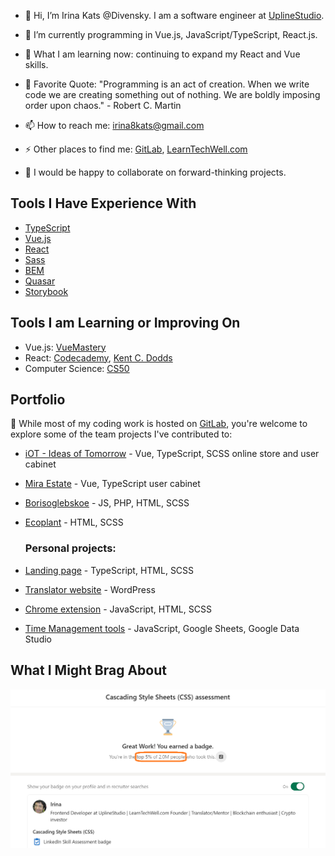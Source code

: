 - 👋 Hi, I’m Irina Kats @Divensky. I am a software engineer at [UplineStudio](https://uplinestudio.io/). 

- 🌱 I’m currently programming in Vue.js, JavaScript/TypeScript, React.js. 

- 🤔 What I am learning now: continuing to expand my React and Vue skills.

- 💬 Favorite Quote: "Programming is an act of creation. When we write code we are creating something out of nothing. We are boldly imposing order upon chaos." - Robert C. Martin

- 📫 How to reach me: irina8kats@gmail.com

- ⚡ Other places to find me: [GitLab](https://gitlab.com/irina8kats), [LearnTechWell.com](https://learntechwell.com/)

- 💞️ I would be happy to collaborate on forward-thinking projects.

## Tools I Have Experience With

- [TypeScript](https://www.typescriptlang.org/)
- [Vue.js](https://vuejs.org/)
- [React](https://react.dev/)
- [Sass](https://sass-lang.com/) 
- [BEM](https://en.bem.info/methodology/)
- [Quasar](https://quasar.dev/)
- [Storybook](https://storybook.js.org/)

## Tools I am Learning or Improving On

- Vue.js: [VueMastery](https://www.vuemastery.com/)
- React: [Codecademy](https://www.codecademy.com/), [Kent C. Dodds](https://kentcdodds.com/)
- Computer Science: [CS50](https://www.edx.org/learn/computer-science/harvard-university-cs50-s-introduction-to-computer-science)

## Portfolio

🚀 While most of my coding work is hosted on [GitLab](https://gitlab.com/irina8kats), you're welcome to explore some of the team projects I've contributed to: 

- [iOT - Ideas of Tomorrow](https://iotsy.ru/) - Vue, TypeScript, SCSS online store and user cabinet
- [Mira Estate](https://mira-estate.com/) - Vue, TypeScript user cabinet
- [Borisoglebskoe](https://xn--90aafibbpofh4abfuqf.xn--p1ai/contacts) - JS, PHP, HTML, SCSS
- [Ecoplant](https://xn--80atdjcgy5f.xn--p1ai/) - HTML, SCSS

  ### Personal projects:
- [Landing page](https://divensky.github.io/la-mountains/) - TypeScript, HTML, SCSS
- [Translator website](https://geniusoftranslation.com/) - WordPress
- [Chrome extension](https://github.com/Divensky/chrome-extension) - JavaScript, HTML, SCSS
- [Time Management tools](https://github.com/Divensky/time-management-tools/tree/main) - JavaScript, Google Sheets, Google Data Studio

## What I Might Brag About 

 ![Ranked in the top 5% on LinkedIn CSS Assessment](https://raw.githubusercontent.com/Divensky/Divensky/main/LinkedInSkillAssessmentCSS.png)


<!---
Divensky/Divensky is a ✨ special ✨ repository because its `README.md` (this file) appears on your GitHub profile.
You can click the Preview link to take a look at your changes.
--->
